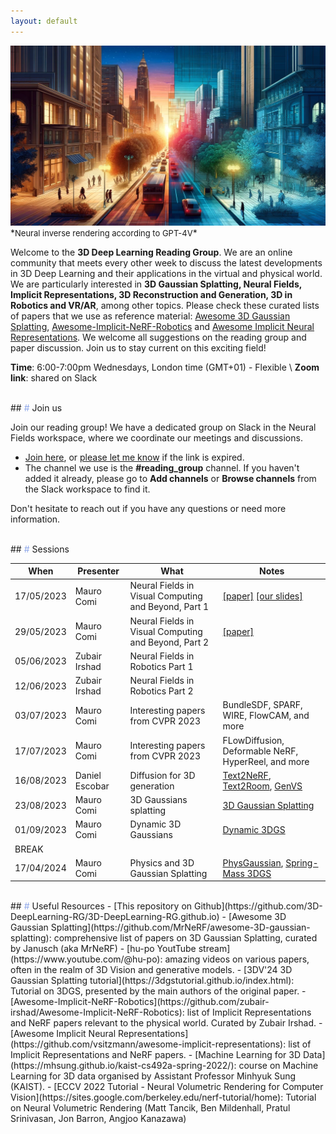 ```yaml
---
layout: default
---
```


<img src='img/inverse_rendering_urban.webp' style='object-fit: cover;'>
*<font size="2" >Neural inverse rendering according to GPT-4V</font>*

Welcome to the **3D Deep Learning Reading Group**. We are an online community that meets every other week to discuss the latest developments in 3D Deep Learning and their applications in the virtual and physical world. We are particularly interested in **3D Gaussian Splatting, Neural Fields, Implicit Representations, 3D Reconstruction and Generation, 3D in Robotics and VR/AR**, among other topics. Please check these curated lists of papers that we use as reference material: [Awesome 3D Gaussian Splatting](https://github.com/MrNeRF/awesome-3D-gaussian-splatting), [Awesome-Implicit-NeRF-Robotics](https://github.com/zubair-irshad/Awesome-Implicit-NeRF-Robotics) and [Awesome Implicit Neural Representations](https://github.com/vsitzmann/awesome-implicit-representations). We welcome all suggestions on the reading group and paper discussion. Join us to stay current on this exciting field!

**Time**: 6:00-7:00pm Wednesdays, London time (GMT+01) - Flexible \\
**Zoom link**: shared on Slack

<br>
## <font color='#8EA7E9'>#</font> Join us

Join our reading group! We have a dedicated group on Slack in the Neural Fields workspace, where we coordinate our meetings and discussions.
- [Join here](https://join.slack.com/t/neuralfields/shared_invite/zt-2g0gtol8l-PgiDnHmCpWVidYzXypO7_Q), or [please let me know](contact) if the link is expired.
- The channel we use is the **#reading_group** channel. If you haven't added it already, please go to **Add channels** or **Browse channels** from the Slack workspace to find it. 

Don't hesitate to reach out if you have any questions or need more information.

<br>
## <font color='#8EA7E9'>#</font> Sessions

When | Presenter| What       | Notes
-----|----------|------------|--------
17/05/2023  | Mauro Comi| Neural Fields in Visual Computing and Beyond, Part 1 |[[paper]](https://arxiv.org/abs/2111.11426) [[our slides]](slides/3DRG_1705.pdf) | 
29/05/2023  | Mauro Comi| Neural Fields in Visual Computing and Beyond, Part 2 | [[paper]](https://arxiv.org/abs/2111.11426) | 
05/06/2023  | Zubair Irshad| Neural Fields in Robotics Part 1 | |
12/06/2023  | Zubair Irshad| Neural Fields in Robotics Part 2 | |
03/07/2023  | Mauro Comi | Interesting papers from CVPR 2023 | BundleSDF, SPARF, WIRE, FlowCAM, and more|
17/07/2023  | Mauro Comi | Interesting papers from CVPR 2023 | FLowDiffusion, Deformable NeRF, HyperReel, and more|
16/08/2023  | Daniel Escobar | Diffusion for 3D generation | [Text2NeRF](https://eckertzhang.github.io/Text2NeRF.github.io/), [Text2Room](https://lukashoel.github.io/text-to-room/), [GenVS](https://nvlabs.github.io/genvs/)|
23/08/2023  | Mauro Comi | 3D Gaussians splatting | [3D Gaussian Splatting](https://github.com/graphdeco-inria/gaussian-splatting) |
01/09/2023  | Mauro Comi | Dynamic 3D Gaussians | [Dynamic 3DGS](https://dynamic3dgaussians.github.io/) |
BREAK  |  |  |  |
17/04/2024 | Mauro Comi | Physics and 3D Gaussian Splatting | [PhysGaussian](https://xpandora.github.io/PhysGaussian/), [Spring-Mass 3DGS](https://zlicheng.com/spring_gaus/) |


<br>
## <font color='#8EA7E9'>#</font> Useful Resources
- [This repository on Github](https://github.com/3D-DeepLearning-RG/3D-DeepLearning-RG.github.io)
- [Awesome 3D Gaussian Splatting](https://github.com/MrNeRF/awesome-3D-gaussian-splatting): comprehensive list of papers on 3D Gaussian Splatting, curated by Janusch (aka MrNeRF)
- [hu-po YoutTube stream](https://www.youtube.com/@hu-po): amazing videos on various papers, often in the realm of 3D Vision and generative models.
- [3DV'24 3D Gaussian Splatting tutorial](https://3dgstutorial.github.io/index.html): Tutorial on 3DGS, presented by the main authors of the original paper. 
- [Awesome-Implicit-NeRF-Robotics](https://github.com/zubair-irshad/Awesome-Implicit-NeRF-Robotics): list of Implicit Representations and NeRF papers relevant to the physical world. Curated by Zubair Irshad.
- [Awesome Implicit Neural Representations](https://github.com/vsitzmann/awesome-implicit-representations): list of Implicit Representations and NeRF papers.
- [Machine Learning for 3D Data](https://mhsung.github.io/kaist-cs492a-spring-2022/): course on Machine Learning for 3D data organised by Assistant Professor Minhyuk Sung (KAIST).
- [ECCV 2022 Tutorial - Neural Volumetric Rendering for Computer Vision](https://sites.google.com/berkeley.edu/nerf-tutorial/home): Tutorial on Neural Volumetric Rendering (Matt Tancik, Ben Mildenhall, Pratul Srinivasan, Jon Barron, Angjoo Kanazawa)